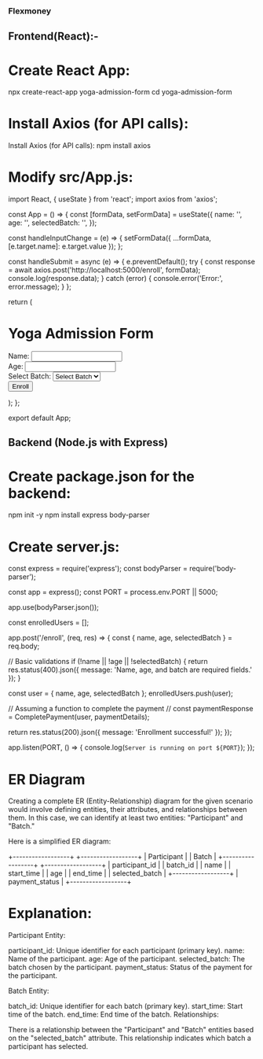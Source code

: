 ### Flexmoney

## Frontend(React):-
# Create React App:
npx create-react-app yoga-admission-form
cd yoga-admission-form
# Install Axios (for API calls):
Install Axios (for API calls):
npm install axios
# Modify src/App.js:
import React, { useState } from 'react';
import axios from 'axios';

const App = () => {
  const [formData, setFormData] = useState({
    name: '',
    age: '',
    selectedBatch: '',
  });

  const handleInputChange = (e) => {
    setFormData({ ...formData, [e.target.name]: e.target.value });
  };

  const handleSubmit = async (e) => {
    e.preventDefault();
    try {
      const response = await axios.post('http://localhost:5000/enroll', formData);
      console.log(response.data);
    } catch (error) {
      console.error('Error:', error.message);
    }
  };

  return (
    <div>
      <h1>Yoga Admission Form</h1>
      <form onSubmit={handleSubmit}>
        <label>Name:</label>
        <input type="text" name="name" onChange={handleInputChange} required />
        <br />
        <label>Age:</label>
        <input type="number" name="age" onChange={handleInputChange} required />
        <br />
        <label>Select Batch:</label>
        <select name="selectedBatch" onChange={handleInputChange} required>
          <option value="">Select Batch</option>
          <option value="6-7AM">6-7AM</option>
          <option value="7-8AM">7-8AM</option>
          <option value="8-9AM">8-9AM</option>
          <option value="5-6PM">5-6PM</option>
        </select>
        <br />
        <button type="submit">Enroll</button>
      </form>
    </div>
  );
};

export default App;



## Backend (Node.js with Express)
# Create package.json for the backend:
npm init -y
npm install express body-parser
# Create server.js:
const express = require('express');
const bodyParser = require('body-parser');

const app = express();
const PORT = process.env.PORT || 5000;

app.use(bodyParser.json());

const enrolledUsers = [];

app.post('/enroll', (req, res) => {
  const { name, age, selectedBatch } = req.body;

  // Basic validations
  if (!name || !age || !selectedBatch) {
    return res.status(400).json({ message: 'Name, age, and batch are required fields.' });
  }

  const user = { name, age, selectedBatch };
  enrolledUsers.push(user);

  // Assuming a function to complete the payment
  // const paymentResponse = CompletePayment(user, paymentDetails);

  return res.status(200).json({ message: 'Enrollment successful!' });
});

app.listen(PORT, () => {
  console.log(`Server is running on port ${PORT}`);
});

# ER Diagram
Creating a complete ER (Entity-Relationship) diagram for the given scenario would involve defining entities, their attributes, and relationships between them. In this case, we can identify at least two entities: "Participant" and "Batch."

Here is a simplified ER diagram:

 
+------------------+      +------------------+
|   Participant   |      |      Batch       |
+------------------+      +------------------+
| participant_id  |      | batch_id         |
| name            |      | start_time       |
| age             |      | end_time         |
| selected_batch  |      +------------------+
| payment_status  |
+------------------+
# Explanation:

Participant Entity:

participant_id: Unique identifier for each participant (primary key).
name: Name of the participant.
age: Age of the participant.
selected_batch: The batch chosen by the participant.
payment_status: Status of the payment for the participant.

Batch Entity:

batch_id: Unique identifier for each batch (primary key).
start_time: Start time of the batch.
end_time: End time of the batch.
Relationships:

There is a relationship between the "Participant" and "Batch" entities based on the "selected_batch" attribute. This relationship indicates which batch a participant has selected.



